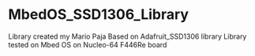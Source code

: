 # MbedOS_SSD1306_Library
Library created my Mario Paja
Based on Adafruit_SSD1306 library
Library tested on Mbed OS on Nucleo-64 F446Re board
